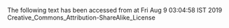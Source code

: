 The following text has been accessed from at Fri Aug 9 03:04:58 IST 2019
Creative_Commons_Attribution-ShareAlike_License
